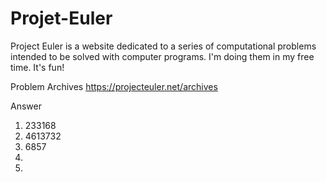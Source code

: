 # Projet-Euler
Project Euler is a website dedicated to a series of computational problems intended to be solved with computer programs. I'm doing them in my free time. It's fun! 



Problem Archives  https://projecteuler.net/archives


Answer
1. 233168
2. 4613732
3. 6857
4.
5.
